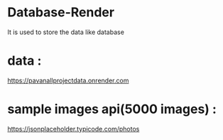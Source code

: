 # Database-Render
It is used to store the data like database

# data :
https://pavanallprojectdata.onrender.com


# sample images api(5000 images) :
https://jsonplaceholder.typicode.com/photos
